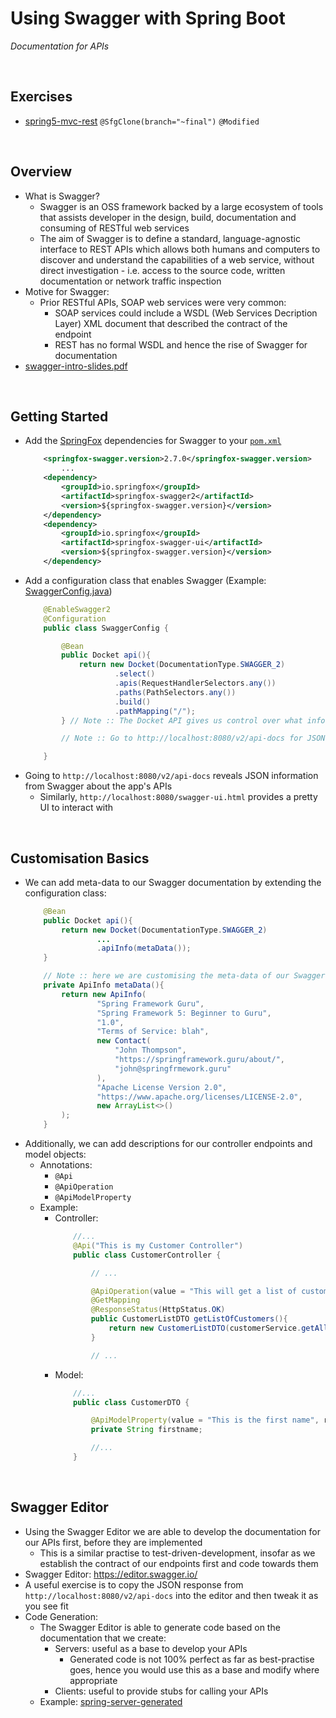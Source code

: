# Using Swagger with Spring Boot
*Documentation for APIs*

<br>

## Exercises
* [spring5-mvc-rest](../24-restful-with-spring-mvc/exercises/spring5-mvc-rest) `@SfgClone(branch="~final")` `@Modified`

<br>

## Overview
* What is Swagger?
    * Swagger is an OSS framework backed by a large ecosystem of tools that assists developer in the design, build, documentation and consuming of RESTful web services
    * The aim of Swagger is to define a standard, language-agnostic interface to REST APIs which allows both humans and computers to discover and understand the capabilities of a web service, without direct investigation - i.e. access to the source code, written documentation or network traffic inspection
* Motive for Swagger:
    * Prior RESTful APIs, SOAP web services were very common:
        * SOAP services could include a WSDL (Web Services Decription Layer) XML document that described the contract of the endpoint
        * REST has no formal WSDL and hence the rise of Swagger for documentation
* [swagger-intro-slides.pdf](./res/swagger-intro-slides.pdf)

<br>

## Getting Started
* Add the [SpringFox](https://github.com/springfox/springfox) dependencies for Swagger to your [`pom.xml`](../24-restful-with-spring-mvc/exercises/spring5-mvc-rest/pom.xml)
    ```xml
        <springfox-swagger.version>2.7.0</springfox-swagger.version>
            ...
        <dependency>
            <groupId>io.springfox</groupId>
            <artifactId>springfox-swagger2</artifactId>
            <version>${springfox-swagger.version}</version>
        </dependency>
        <dependency>
            <groupId>io.springfox</groupId>
            <artifactId>springfox-swagger-ui</artifactId>
            <version>${springfox-swagger.version}</version>
        </dependency>
    ```
* Add a configuration class that enables Swagger (Example: [SwaggerConfig.java](../24-restful-with-spring-mvc/exercises/spring5-mvc-rest/src/main/java/guru/springfamework/config/SwaggerConfig.java))
    ```java 
        @EnableSwagger2
        @Configuration
        public class SwaggerConfig {

            @Bean
            public Docket api(){
                return new Docket(DocumentationType.SWAGGER_2)
                        .select()
                        .apis(RequestHandlerSelectors.any())
                        .paths(PathSelectors.any())
                        .build()
                        .pathMapping("/");
            } // Note :: The Docket API gives us control over what info we expose through Swagger

            // Note :: Go to http://localhost:8080/v2/api-docs for JSON info about the APIs

        }
    ```
* Going to `http://localhost:8080/v2/api-docs` reveals JSON information from Swagger about the app's APIs
    * Similarly, `http://localhost:8080/swagger-ui.html` provides a pretty UI to interact with

<br>

## Customisation Basics
* We can add meta-data to our Swagger documentation by extending the configuration class:
    ```java
        @Bean
        public Docket api(){
            return new Docket(DocumentationType.SWAGGER_2)
                    ...
                    .apiInfo(metaData());
        }

        // Note :: here we are customising the meta-data of our Swagger API docs
        private ApiInfo metaData(){
            return new ApiInfo(
                    "Spring Framework Guru",
                    "Spring Framework 5: Beginner to Guru",
                    "1.0",
                    "Terms of Service: blah",
                    new Contact(
                        "John Thompson",
                        "https://springframework.guru/about/",
                        "john@springfrmework.guru"
                    ),
                    "Apache License Version 2.0",
                    "https://www.apache.org/licenses/LICENSE-2.0",
                    new ArrayList<>()
            );
        }
    ```
* Additionally, we can add descriptions for our controller endpoints and model objects:
    * Annotations:
        * `@Api`
        * `@ApiOperation`
        * `@ApiModelProperty`
    * Example:
        * Controller:
            ```java
                //...
                @Api("This is my Customer Controller")
                public class CustomerController {

                    // ...

                    @ApiOperation(value = "This will get a list of customers.", notes = "These are some notes about the API.")
                    @GetMapping
                    @ResponseStatus(HttpStatus.OK)
                    public CustomerListDTO getListOfCustomers(){
                        return new CustomerListDTO(customerService.getAllCustomers());
                    }

                    // ...
            ```
        * Model:
            ```java
                //...
                public class CustomerDTO {

                    @ApiModelProperty(value = "This is the first name", required = true)
                    private String firstname;

                    //...
                }
            ```

<br>

## Swagger Editor
* Using the Swagger Editor we are able to develop the documentation for our APIs first, before they are implemented
    * This is a similar practise to test-driven-development, insofar as we establish the contract of our endpoints first and code towards them
* Swagger Editor: https://editor.swagger.io/
* A useful exercise is to copy the JSON response from `http://localhost:8080/v2/api-docs` into the editor and then tweak it as you see fit
* Code Generation:
    * The Swagger Editor is able to generate code based on the documentation that we create:
        * Servers: useful as a base to develop your APIs
            * Generated code is not 100% perfect as far as best-practise goes, hence you would use this as a base and modify where appropriate
        * Clients: useful to provide stubs for calling your APIs
    * Example: [spring-server-generated](./res/spring-server-generated/pom.xml)